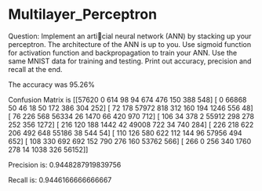 # Multilayer_Perceptron

Question: 
Implement an articial neural network (ANN) by stacking up your perceptron. The architecture of the ANN is up to you. Use sigmoid function for activation function and backpropagation to train your ANN. Use the same MNIST data for training and testing. Print out accuracy,
precision and recall at the end.


The accuracy was 95.26%

Confusion Matrix is 
 [[57620    0   	614    	98    	94   	674   	476   	150   	388   	548]
 [   0	 66868    50     	46    	18    	50   	172   	386   	304   	252]
 [  72   	178 	57972   	818   	312   	160   	194 	1246   	556    	48]
 [  76   	226   	568 	56334    26 	1470    	66   	420   	970   	712]
 [ 106    	34   	378     2 	 55912   	298   	278   	252   	356 	1272]
 [ 216   	120   	188 	 1442    	42 	49008   	722    	34   	740   	284]
 [ 226   	218   	622   	206   	492   	648 	55186    38   	544    	54]
 [ 110   	126   	580   	622   	112   	144    	96 	57956   	494   	652]
 [ 108   	330   	692   	692   	152   	790   	276   	160 	53762   	566]
 [ 266      0   	256   	340 	  1760   	278    	14 	1038   	326 	56152]]

Precision is:  0.9448287919839756

Recall is: 0.9446166666666667
